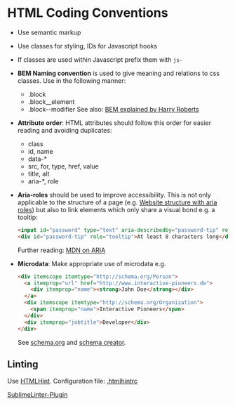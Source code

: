 # HTML Coding Conventions

- Use semantic markup
- Use classes for styling, IDs for Javascript hooks
- If classes are used within Javascript prefix them with `js-`
- __BEM Naming convention__ is used to give meaning and relations to css classes. Use in the following manner:
  - .block
  - .block__element
  - .block--modifier
  See also: [BEM explained by Harry Roberts](http://csswizardry.com/2013/01/mindbemding-getting-your-head-round-bem-syntax/)
- __Attribute order__: HTML attributes should follow this order for easier reading and avoiding duplicates:
  - class
  - id, name
  - data-*
  - src, for, type, href, value
  - title, alt
  - aria-*, role
- __Aria-roles__ should be used to improve accessibility. This is not only applicable to the structure of a page (e.g. [Website structure with aria roles](http://www.html5accessibility.com/tests/roles-land.html)) but also to link elements which only share a visual bond e.g. a tooltip:

  ```html
  <input id="password" type="text" aria-describedby="password-tip" required>
  <div id="password-tip" role="tooltip">At least 8 characters long</div>
  ```
  Further reading: [MDN on ARIA](https://developer.mozilla.org/en-US/docs/Web/Accessibility/ARIA)
- __Microdata__: Make appropriate use of microdata e.g.

  ```html
  <div itemscope itemtype="http://schema.org/Person">
    <a itemprop="url" href="http://www.interactive-pioneers.de">
      <div itemprop="name"><strong>John Doe</strong></div>
    </a>
    <div itemscope itemtype="http://schema.org/Organization">
      <span itemprop="name">Interactive Pioneers</span>
    </div>
    <div itemprop="jobtitle">Developer</div>
  </div>
  ```
  See [schema.org](schema.org) and [schema creator](schema-creator.org).

## Linting

Use [HTMLHint](http://htmlhint.com/).
Configuration file: [.htmlhintrc](/files/.htmlhintrc)

[SublimeLinter-Plugin](https://github.com/mmaday/SublimeLinter-contrib-htmlhint)

